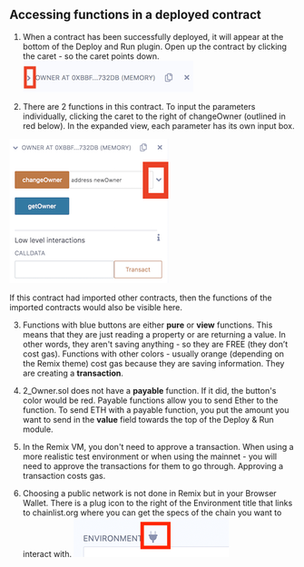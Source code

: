 ## Accessing functions in a deployed contract

1. When a contract has been successfully deployed, it will appear at the bottom of the Deploy and Run plugin. Open up the contract by clicking the caret - so the caret points down.
   ![deploy contract](https://raw.githubusercontent.com/ethereum/remix-workshops/master/Basics/interacting/images/instance.png "deployed contract")

2. There are 2 functions in this contract.  To input the parameters individually, clicking the caret to the right of changeOwner (outlined in red below). In the expanded view, each parameter has its own input box.

![deploy contract](https://raw.githubusercontent.com/ethereum/remix-workshops/master/Basics/interacting/images/deployed_open2.png "deployed contract")

If this contract had imported other contracts, then the functions of the imported contracts would also be visible here.

3. Functions with blue buttons are either  **pure** or **view** functions.  This means that they are just reading a property or are returning a value.  In other words, they aren't saving anything - so they are FREE (they don’t cost gas).  Functions with other colors - usually orange (depending on the Remix theme) cost gas because they are saving information.  They are creating a **transaction**.

4. 2_Owner.sol does not have a **payable** function.  If it did, the button's color would be red.  Payable functions allow you to send Ether to the function.  To send ETH with a payable function, you put the amount you want to send in the **value** field towards the top of the Deploy & Run module.

5. In the Remix VM, you don't need to approve a transaction.  When using a more realistic test environment or when using the mainnet - you will need to approve the transactions for them to go through. Approving a transaction costs gas.

6. Choosing a public network is not done in Remix but in your Browser Wallet.  There is a plug icon to the right of the Environment title that links to chainlist.org where you can get the specs of the chain you want to interact with.
   ![chainlist](https://raw.githubusercontent.com/ethereum/remix-workshops/master/Basics/interacting/images/chainlist.png "chainlist")
